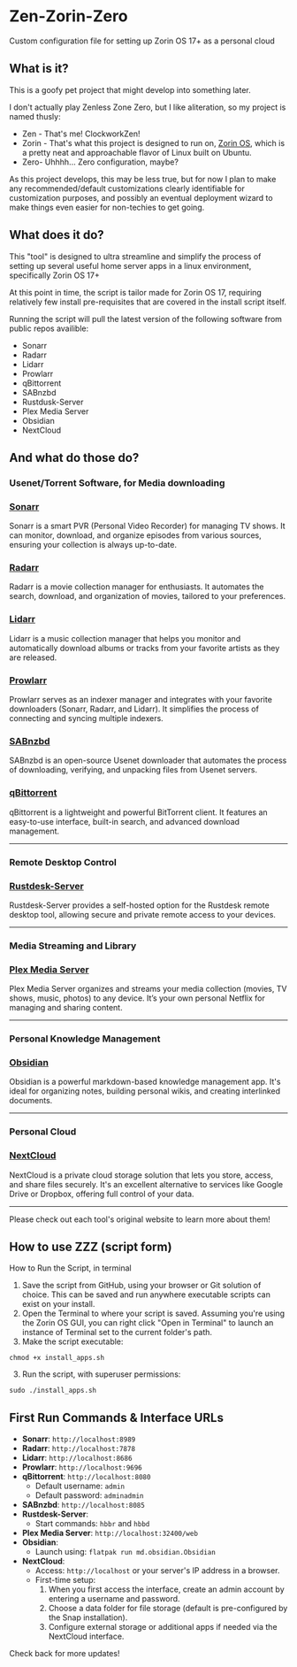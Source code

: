 # Zen-Zorin-Zero
Custom configuration file for setting up Zorin OS 17+ as a personal cloud


## What is it?

This is a goofy pet project that might develop into something later.

I don't actually play Zenless Zone Zero, but I like aliteration, so my project is named thusly:

* Zen - That's me! ClockworkZen!
* Zorin - That's what this project is designed to run on, [Zorin OS](https://zorin.com/os/ "Zorin OS"), which is a pretty neat and approachable flavor of Linux built on Ubuntu.
* Zero- Uhhhh... Zero configuration, maybe? 

As this project develops, this may be less true, but for now I plan to make any recommended/default customizations clearly identifiable for customization purposes, and possibly an eventual deployment wizard to make things even easier for non-techies to get going.

## What does it do?

This "tool" is designed to ultra streamline and simplify the process of setting up several useful home server apps in a linux environment, specifically Zorin OS 17+

At this point in time, the script is tailor made for Zorin OS 17, requiring relatively few install pre-requisites that are covered in the install script itself.

Running the script will pull the latest version of the following software from public repos availible:

* Sonarr
* Radarr
* Lidarr
* Prowlarr
* qBittorrent
* SABnzbd
* Rustdusk-Server
* Plex Media Server
* Obsidian
* NextCloud

## And what do those do?


### Usenet/Torrent Software, for Media downloading

### [Sonarr](https://sonarr.tv/)
Sonarr is a smart PVR (Personal Video Recorder) for managing TV shows. It can monitor, download, and organize episodes from various sources, ensuring your collection is always up-to-date.

### [Radarr](https://radarr.video/)
Radarr is a movie collection manager for enthusiasts. It automates the search, download, and organization of movies, tailored to your preferences.

### [Lidarr](https://lidarr.audio/)
Lidarr is a music collection manager that helps you monitor and automatically download albums or tracks from your favorite artists as they are released.

### [Prowlarr](https://prowlarr.com/)
Prowlarr serves as an indexer manager and integrates with your favorite downloaders (Sonarr, Radarr, and Lidarr). It simplifies the process of connecting and syncing multiple indexers.

### [SABnzbd](https://sabnzbd.org/)
SABnzbd is an open-source Usenet downloader that automates the process of downloading, verifying, and unpacking files from Usenet servers.

### [qBittorrent](https://www.qbittorrent.org/)
qBittorrent is a lightweight and powerful BitTorrent client. It features an easy-to-use interface, built-in search, and advanced download management.

---

### Remote Desktop Control

### [Rustdesk-Server](https://rustdesk.com/)
Rustdesk-Server provides a self-hosted option for the Rustdesk remote desktop tool, allowing secure and private remote access to your devices.

---

### Media Streaming and Library

### [Plex Media Server](https://www.plex.tv/)
Plex Media Server organizes and streams your media collection (movies, TV shows, music, photos) to any device. It’s your own personal Netflix for managing and sharing content.

---

### Personal Knowledge Management

### [Obsidian](https://obsidian.md/)
Obsidian is a powerful markdown-based knowledge management app. It's ideal for organizing notes, building personal wikis, and creating interlinked documents.

---

### Personal Cloud

### [NextCloud](https://nextcloud.com/)
NextCloud is a private cloud storage solution that lets you store, access, and share files securely. It's an excellent alternative to services like Google Drive or Dropbox, offering full control of your data.

---

Please check out each tool's original website to learn more about them!

## How to use ZZZ (script form)

How to Run the Script, in terminal
1.	Save the script from GitHub, using your browser or Git solution of choice. This can be saved and run anywhere executable scripts can exist on your install.
2.  Open the Terminal to where your script is saved. Assuming you're using the Zorin OS GUI, you can right click "Open in Terminal" to launch an instance of Terminal set to the current folder's path.
3.	Make the script executable:
```
chmod +x install_apps.sh
```
3.	Run the script, with superuser permissions:
```
sudo ./install_apps.sh
```




## First Run Commands & Interface URLs

- **Sonarr**: `http://localhost:8989`
- **Radarr**: `http://localhost:7878`
- **Lidarr**: `http://localhost:8686`
- **Prowlarr**: `http://localhost:9696`
- **qBittorrent**: `http://localhost:8080`
  - Default username: `admin`
  - Default password: `adminadmin`
- **SABnzbd**: `http://localhost:8085`
- **Rustdesk-Server**:
  - Start commands: `hbbr` and `hbbd`
- **Plex Media Server**: `http://localhost:32400/web`
- **Obsidian**:
  - Launch using: `flatpak run md.obsidian.Obsidian`
- **NextCloud**:
  - Access: `http://localhost` or your server's IP address in a browser.
  - First-time setup:
    1. When you first access the interface, create an admin account by entering a username and password.
    2. Choose a data folder for file storage (default is pre-configured by the Snap installation).
    3. Configure external storage or additional apps if needed via the NextCloud interface.

Check back for more updates!

